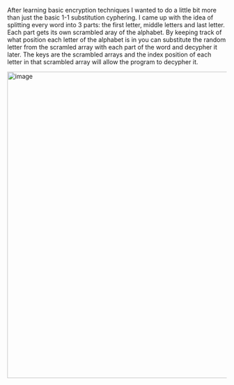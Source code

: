 After learning basic encryption techniques I wanted to do a little bit more than just the basic 1-1 substitution cyphering.
I came up with the idea of splitting every word into 3 parts: the first letter, middle letters and last letter.
Each part gets its own scrambled aray of the alphabet.
By keeping track of what position each letter of the alphabet is in you can substitute the random letter from the scramled array with each part of the word and decypher it later. 
The keys are the scrambled arrays and the index position of each letter in that scrambled array will allow the program to decypher it.

<img width="577" height="703" alt="image" src="https://github.com/user-attachments/assets/cb64a7f6-53b8-4d82-8fad-7ca93fe1eca0" />
